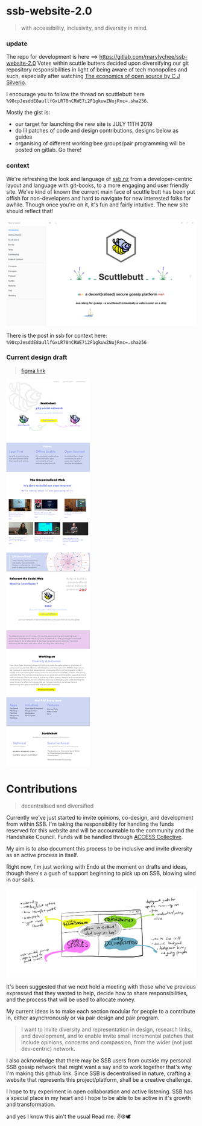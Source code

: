 # ssb-website-2.0

> with accessibility, inclusivity, and diversity in mind.

### update

The repo for development is here ==> https://gitlab.com/marylychee/ssb-website-2.0
Votes within scuttle butters decided upon diversifying our git repository responsibilities in light of being aware of tech monopolies and such, especially after watching [The economics of open source by C J Silverio](https://www.youtube.com/watch?v=MO8hZlgK5zc).

I encourage you to follow the thread on scuttlebutt here `%90cpJesddE8aullfGxLR70nCRWE7i2F1gkuwZNujRnc=.sha256`.

Mostly the gist is:

- our target for launching the new site is JULY 11TH 2019
- do lil patches of code and design contributions, designs below as guides
- organising of different working bee groups/pair programming will be posted on gitlab. Go there!

### context

We're refreshing the look and language of [ssb.nz](ssb.nz) from a developer-centric layout and language with git-books, to a more engaging and user friendly site. We've kind of known the current main face of scuttle butt has been put offish for non-developers and hard to navigate for new interested folks for awhile. Though once you're on it, it's fun and fairly intuitive. The new site should reflect that!

![scuttle site currently](./images/scuttlebutt_1.0.png)

There is the post in ssb for context here: `%90cpJesddE8aullfGxLR70nCRWE7i2F1gkuwZNujRnc=.sha256`

### Current design draft

> [figma link](https://www.figma.com/file/cncbZdFKTpOEbKYGPjkTczVc/scuttlebutt)

![scuttle butt website draft](./images/site_draft.png)

# Contributions

> decentralised and diversified

Currently we've just started to invite opinions, co-design, and development from within SSB. I'm taking the responsibility for handling the funds reserved for this website and will be accountable to the community and the Handshake Council. Funds will be handled through [ACCESS Collective](https://opencollective.com/access).

My aim is to also document this process to be inclusive and invite diversity as an active process in itself.

Right now, I'm just working with Endo at the moment on drafts and ideas, though there's a gush of support beginning to pick up on SSB, blowing wind in our sails.

![endo draft](./images/endo_draft.jpeg)

It's been suggested that we next hold a meeting with those who've previous expressed that they wanted to help, decide how to share responsibilities, and the process that will be used to allocate money.

My current ideas is to make each section modular for people to a contribute in, either asynchronously or via pair design and pair program.

> I want to invite diversity and representation in design, research links, and development, and to enable invite small incremental patches that include opinions, concerns and compassion, from the wider (not just dev-centric) network.

I also acknowledge that there may be SSB users from outside my personal SSB gossip network that might want a say and to work together that's why I'm making this github link. Since SSB is decentralised in nature, crafting a website that represents this project/platform, shall be a creative challenge.   

I hope to try experiment in open collaboration and active listening. SSB has a special place in my heart and I hope to be able to be active in it's growth and transformation.

and yes I know this ain't the usual Read me. ✌️☮️🕊

